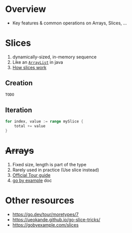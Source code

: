 # Overview
- Key features & common operations on Arrays, Slices, ...


# Slices
1. dynamically-sized, in-memory sequence
1. Like an [`ArrayList`](https://docs.oracle.com/en/java/javase/11/docs/api/java.base/java/util/ArrayList.html) in java
1. [How slices work](https://go.dev/blog/slices-intro)

## Creation
```go
TODO
```

## Iteration
```go
for index, value := range mySlice {
    total += value
}
```

# ~~Arrays~~
1. Fixed size, length is part of the type
1. Rarely used in practice (Use slice instead)
1. [Official Tour guide](https://go.dev/tour/moretypes/6)
1. [go by example](https://gobyexample.com/arrays) doc


# Other resources
- https://go.dev/tour/moretypes/7
- https://ueokande.github.io/go-slice-tricks/
- https://gobyexample.com/slices
